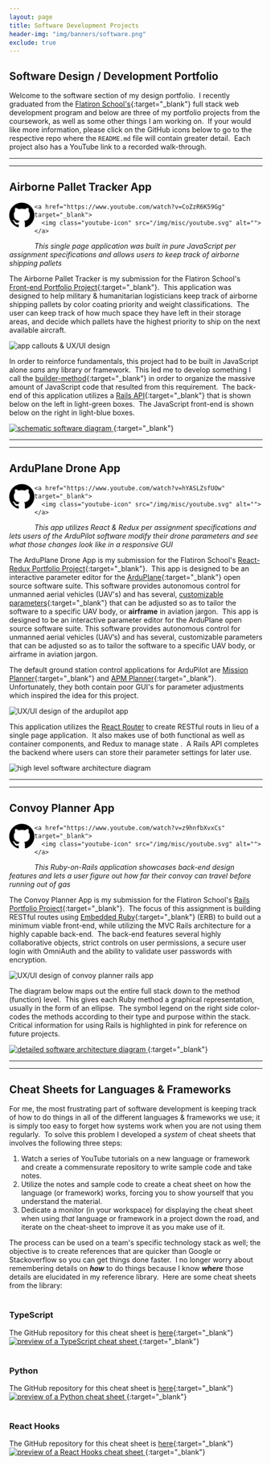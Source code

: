 ```yaml
---
layout: page
title: Software Development Projects
header-img: "img/banners/software.png"
exclude: true
---
```

<style>
  .media-icons-&-description{
  }

  .icon-container {
  }

  .description {
    font-style: italic;
  }

  .github-icon {
    height: 50px;
    float: left;
    margin-bottom: 30px;
  }

  .youtube-icon {
    height: 50px;
    padding-left: 10px;
    margin-right: 40px;
    margin-bottom: 30px;
  }

  @media only screen and (min-width: 500px) {
    .youtube-icon {
      float: left;
    }
  }
</style>

## Software Design / Development Portfolio
Welcome to the software section of my design portfolio.&nbsp; I recently graduated from the [Flatiron School's](https://flatironschool.com/){:target="_blank"} full stack web development program and below are three of my portfolio projects from the coursework, as well as some other things I am working on.&nbsp;  If your would like more information, please click on the GitHub icons below to go to the respective repo where the `README.md` file will contain greater detail.&nbsp; Each project also has a YouTube link to a recorded walk-through.

---
---

## Airborne Pallet Tracker App
<div class="media-Appicons-&-description">
  <div class="icon-container">
    <a href="https://github.com/Richard-Burd/front-end-portfolio-project" target="_blank">
      <img class="github-icon" src="/img/misc/github.svg" alt="">
    </a>

    <a href="https://www.youtube.com/watch?v=CoZzR6K59Gg" target="_blank">
      <img class="youtube-icon" src="/img/misc/youtube.svg" alt="">
    </a>
  </div>
  <p class="description">This single page application was built in pure JavaScript per assignment specifications and allows users to keep track of airborne shipping pallets</p>
</div>


The Airborne Pallet Tracker is my submission for the Flatiron School's [Front-end Portfolio Project](https://github.com/learn-co-students/js-spa-project-instructions-v-000){:target="_blank"}.&nbsp; This application was designed to help military & humanitarian logisticians keep track of airborne shipping pallets by color coating priority and weight classifications.&nbsp;  The user can keep track of how much space they have left in their storage areas, and decide which pallets have the highest priority to ship on the next available aircraft.

![app callouts & UX/UI design](https://i.imgur.com/ifnGo2x.jpg)

In order to reinforce fundamentals, this project had to be built in JavaScript alone *sans* any library or framework.&nbsp;  This led me to develop something I call the [builder-method](https://github.com/Richard-Burd/front-end-portfolio-project/blob/master/README.md#this-is-pure-javascript-by-design){:target="_blank"} in order to organize the massive amount of JavaScript code that resulted from this requirement.&nbsp;  The back-end of this application utilizes a [Rails API](https://github.com/rails-api/rails-api){:target="_blank"} that is shown below on the left in light-green boxes.&nbsp;  The JavaScript front-end is shown below on the right in light-blue boxes.

[
![schematic software diagram](https://i.imgur.com/28nI5ly.jpg)
](https://drive.google.com/file/d/1NrvuzRWSfcoiCbybQw29HBd4O9ObTcpo/view?usp=sharing){:target="_blank"}

---
---

## ArduPlane Drone App
<div class="media-icons-&-description">
  <div class="icon-container">
    <a href="https://github.com/Richard-Burd/react-redux-portfolio-project" target="_blank">
      <img class="github-icon" src="/img/misc/github.svg" alt="">
    </a>

    <a href="https://www.youtube.com/watch?v=hYASLZsfUOw" target="_blank">
      <img class="youtube-icon" src="/img/misc/youtube.svg" alt="">
    </a>
  </div>
  <p class="description">This app utilizes React & Redux per assignment specifications and lets users of the ArduPilot software modify their drone parameters and see what those changes look like in a responsive GUI</p>
</div>

The ArduPlane Drone App is my submission for the Flatiron School's [React-Redux Portfolio Project](https://github.com/learn-co-students/react-redux-assessment-v-000){:target="_blank"}.&nbsp; This app is designed to be an interactive parameter editor for the [ArduPlane](https://ardupilot.org/plane/){:target="_blank"} open source software suite. This software provides autonomous control for unmanned aerial vehicles (UAV's) and has several, [customizable parameters](https://ardupilot.org/plane/docs/parameters.html){:target="_blank"} that can be adjusted so as to tailor the software to a specific UAV body, or **airframe** in aviation jargon.&nbsp; This app is designed to be an interactive parameter editor for the ArduPlane open source software suite. This software provides autonomous control for unmanned aerial vehicles (UAV’s) and has several, customizable parameters that can be adjusted so as to tailor the software to a specific UAV body, or airframe in aviation jargon.

The default ground station control applications for ArduPilot are [Mission Planner](https://github.com/ArduPilot/MissionPlanner){:target="_blank"} and [APM Planner](https://github.com/ArduPilot/apm_planner){:target="_blank"}.&nbsp; Unfortunately, they both contain poor GUI's for parameter adjustments which inspired the idea for this project.  

![UX/UI design of the ardupilot app](https://i.imgur.com/FtbLpaB.jpg)

This application utilizes the [React Router](https://reactrouter.com/web/guides/quick-start) to create RESTful routs in lieu of a single page application.&nbsp;  It also makes use of both functional as well as container components, and Redux to manage state .&nbsp;  A Rails API completes the backend where users can store their parameter settings for later use.

![high level software architecture diagram](https://i.imgur.com/uyd91GW.jpg)

---
---

## Convoy Planner App
<div class="media-icons-&-description">
  <div class="icon-container">
    <a href="https://github.com/Richard-Burd/rails-portfolio-project" target="_blank">
      <img class="github-icon" src="/img/misc/github.svg" alt="">
    </a>

    <a href="https://www.youtube.com/watch?v=z9hnfbXvxCs" target="_blank">
      <img class="youtube-icon" src="/img/misc/youtube.svg" alt="">
    </a>
  </div>
  <p class="description">This Ruby-on-Rails application showcases back-end design features and lets a user figure out how far their convoy can travel before running out of gas</p>
</div>

The Convoy Planner App is my submission for the Flatiron School's [Rails Portfolio Project](https://github.com/learn-co-students/rails-assessment-v-000){:target="_blank"}.&nbsp; The focus of this assignment is building RESTful routes using [Embedded Ruby](https://docs.ruby-lang.org/en/2.3.0/ERB.html){:target="_blank"} (ERB) to build out a minimum viable front-end, while utilizing the MVC Rails architecture for a highly capable back-end.&nbsp; The back-end features several highly collaborative objects, strict controls on user permissions, a secure user login with OmniAuth and the ability to validate user passwords with encryption.

![UX/UI design of convoy planner rails app](https://i.imgur.com/HDSKXNa.jpg)

The diagram below maps out the entire full stack down to the method (function) level.&nbsp;  This gives each Ruby method a graphical representation, usually in the form of an ellipse.&nbsp;  The symbol legend on the right side color-codes the methods according to their type and purpose within the stack.&nbsp;  Critical information for using Rails is highlighted in pink for reference on future projects.&nbsp;  

[
![detailed software architecture diagram](https://i.imgur.com/EAtixUM.jpg)
](https://drive.google.com/file/d/1e8ewC92UAdCqh_GlDWcJuzHGtX7Eg6ZD/view?usp=sharing){:target="_blank"}

---
---

## Cheat Sheets for Languages & Frameworks
For me, the most frustrating part of software development is keeping track of how to do things in all of the different languages & frameworks we use; it is simply too easy to forget how systems work when you are not using them regularly.&nbsp;  To solve this problem I developed a *system* of cheat sheets that involves the following three steps:
1. Watch a series of YouTube tutorials on a new language or framework and create a commensurate repository to write sample code and take notes.
2. Utilize the notes and sample code to create a cheat sheet on how the language (or framework) works, forcing you to show yourself that you understand the material.
3. Dedicate a monitor (in your workspace) for displaying the cheat sheet when using *that* language or framework in a project down the road, and iterate on the cheat-sheet to improve it as you make use of it.

The process can be used on a team's specific technology stack as well; the objective is to create references that are quicker than Google or Stackoverflow so you can get things done faster.&nbsp;  I no longer worry about remembering details on ***how*** to do things because I know ***where*** those details are elucidated in my reference library.&nbsp;  Here are some cheat sheets from the library:
<br/>
<br/>
### TypeScript
The GitHub repository for this cheat sheet is [here](https://github.com/Richard-Burd/typescript-sandbox){:target="_blank"}
[
![preview of a TypeScript cheat sheet](https://i.imgur.com/UUCN0ER.jpg)
](https://drive.google.com/file/d/1TsXNU8dgclsMJDegvNkv3W6qUnM8pUCt/view?usp=sharing){:target="_blank"}
<br/>
<br/>
### Python
The GitHub repository for this cheat sheet is [here](https://github.com/Richard-Burd/python-3-sandbox){:target="_blank"}
[
![preview of a Python cheat sheet](https://i.imgur.com/2FjckVW.jpg)
](https://drive.google.com/file/d/1l2QqzHdfAmrQxy3aPAzy6UsL8Ol36hHZ/view?usp=sharing){:target="_blank"}
<br/>
<br/>
### React Hooks
The GitHub repository for this cheat sheet is [here](https://github.com/Richard-Burd/react-redux-sandbox){:target="_blank"}
[
![preview of a React Hooks cheat sheet](https://i.imgur.com/0EcqUq1.jpg)
](https://camo.githubusercontent.com/0873849d4c76d9234c2af971f546dd96019c5c28597f1efe7a753aa70f055c73/68747470733a2f2f692e696d6775722e636f6d2f304563715571312e6a7067){:target="_blank"}
